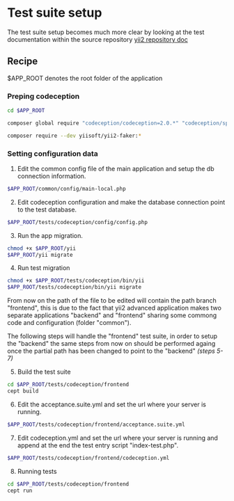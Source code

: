 # Test suite setup

The test suite setup becomes much more clear by looking at the test documentation within the source repository
[yii2 repository doc](https://github.com/yiisoft/yii2/tree/master/apps/advanced/tests)

## Recipe

$APP_ROOT denotes the root folder of the application

### Preping codeception
```sh
cd $APP_ROOT

composer global require "codeception/codeception=2.0.*" "codeception/specify=*" "codeception/verify=*"

composer require --dev yiisoft/yii2-faker:*
```

### Setting configuration data

1. Edit the common config file of the main application and setup the db connection information.
```sh
$APP_ROOT/common/config/main-local.php
```

2. Edit codeception configuration and make the database connection point to the test database.
```sh
$APP_ROOT/tests/codeception/config/config.php
```

3. Run the app migration.
```sh
chmod +x $APP_ROOT/yii
$APP_ROOT/yii migrate
```

4. Run test migration
```sh
chmod +x $APP_ROOT/tests/codeception/bin/yii
$APP_ROOT/tests/codeception/bin/yii migrate
```

From now on the path of the file to be edited will contain the path branch "frontend", this is due to the fact that yii2 advanced application makes two separate applications "backend" and "frontend" sharing some commong code and configuration (folder "common").

The following steps will handle the "frontend" test suite, in order to setup the "backend" the same steps from now on should be performed againg once the partial path has been changed to point to the "backend" *(steps 5-7)*

5. Build the test suite
```sh
cd $APP_ROOT/tests/codeception/frontend
cept build
```

6. Edit the acceptance.suite.yml and set the url where your server is running.
```sh
$APP_ROOT/tests/codeception/frontend/acceptance.suite.yml
```

7. Edit codeception.yml and set the url where your server is running and append at the end the test entry script "index-test.php".
```sh
$APP_ROOT/tests/codeception/frontend/codeception.yml
```

8. Running tests
```sh
cd $APP_ROOT/tests/codeception/frontend
cept run
```